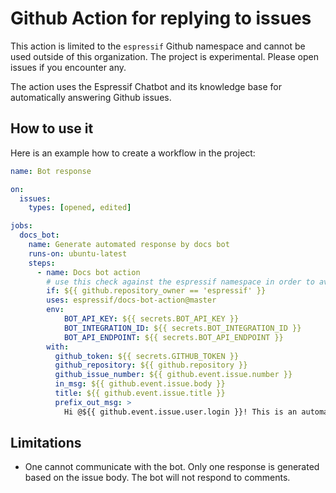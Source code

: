 # Github Action for replying to issues

This action is limited to the `espressif` Github namespace and cannot be used outside of this organization.
The project is experimental. Please open issues if you encounter any.

The action uses the Espressif Chatbot and its knowledge base for automatically answering Github issues.

## How to use it

Here is an example how to create a workflow in the project:


```yaml
name: Bot response

on:
  issues:
    types: [opened, edited]

jobs:
  docs_bot:
    name: Generate automated response by docs bot
    runs-on: ubuntu-latest
    steps:
      - name: Docs bot action
        # use this check against the espressif namespace in order to avoid failures in forked projects
        if: ${{ github.repository_owner == 'espressif' }}
        uses: espressif/docs-bot-action@master
        env:
            BOT_API_KEY: ${{ secrets.BOT_API_KEY }}
            BOT_INTEGRATION_ID: ${{ secrets.BOT_INTEGRATION_ID }}
            BOT_API_ENDPOINT: ${{ secrets.BOT_API_ENDPOINT }}
        with:
          github_token: ${{ secrets.GITHUB_TOKEN }}
          github_repository: ${{ github.repository }}
          github_issue_number: ${{ github.event.issue.number }}
          in_msg: ${{ github.event.issue.body }}
          title: ${{ github.event.issue.title }}
          prefix_out_msg: >
            Hi @${{ github.event.issue.user.login }}! This is an automated answer.
```

## Limitations

- One cannot communicate with the bot. Only one response is generated based on the issue body. The bot will not
  respond to comments.
